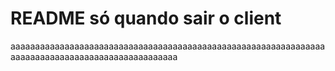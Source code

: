 # README só quando sair o client
aaaaaaaaaaaaaaaaaaaaaaaaaaaaaaaaaaaaaaaaaaaaaaaaaaaaaaaaaaaaaaaaaaaaaaaaaaaaaaaaaaaaaaaaaaaaaaaaaa
